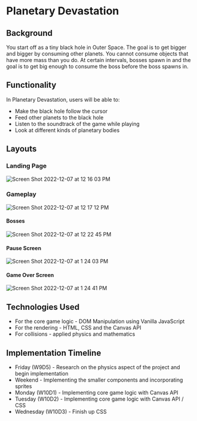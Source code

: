 # Planetary Devastation

## Background

You start off as a tiny black hole in Outer Space. The goal is to get bigger and bigger by consuming other planets. You cannot consume objects that have more mass than you do. At certain intervals, bosses spawn in and the goal is to get big enough to consume the boss before the boss spawns in.

## Functionality

In Planetary Devastation, users will be able to:

- Make the black hole follow the cursor
- Feed other planets to the black hole
- Listen to the soundtrack of the game while playing
- Look at different kinds of planetary bodies

## Layouts

### Landing Page

![Screen Shot 2022-12-07 at 12 16 03 PM](https://user-images.githubusercontent.com/65653163/206299128-a7f78163-d547-40ce-93df-d7d1119b021c.png)

### Gameplay

![Screen Shot 2022-12-07 at 12 17 12 PM](https://user-images.githubusercontent.com/65653163/206299179-f4147948-4f75-40f1-b6fc-4d116d89ebd7.png)

#### Bosses
![Screen Shot 2022-12-07 at 12 22 45 PM](https://user-images.githubusercontent.com/65653163/206299233-f6abe6d4-cfd3-49ca-92a7-14baa0167c7d.png)

#### Pause Screen
![Screen Shot 2022-12-07 at 1 24 03 PM](https://user-images.githubusercontent.com/65653163/206299405-65b743f6-3f53-4539-b6e2-501a43c15a7b.png)

#### Game Over Screen
![Screen Shot 2022-12-07 at 1 24 41 PM](https://user-images.githubusercontent.com/65653163/206299523-0988d1ae-1709-4b36-99e9-cb7f55d858d2.png)

## Technologies Used

- For the core game logic - DOM Manipulation using Vanilla JavaScript
- For the rendering - HTML, CSS and the Canvas API
- For collisions - applied physics and mathematics

## Implementation Timeline

- Friday (W9D5) - Research on the physics aspect of the project and begin implementation
- Weekend - Implementing the smaller components and incorporating sprites
- Monday (W10D1) - Implementing core game logic with Canvas API
- Tuesday (W10D2) - Implementing core game logic with Canvas API / CSS
- Wednesday (W10D3) - Finish up CSS
